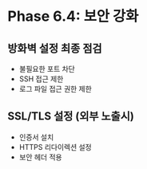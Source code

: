 # Phase 6.4: 보안 강화

## 방화벽 설정 최종 점검
- 불필요한 포트 차단
- SSH 접근 제한
- 로그 파일 접근 권한 제한

## SSL/TLS 설정 (외부 노출시)
- 인증서 설치
- HTTPS 리다이렉션 설정
- 보안 헤더 적용
